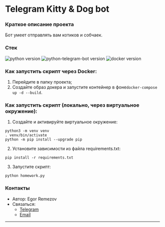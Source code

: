 # Telegram Kitty & Dog bot

### Краткое описание проекта
Бот умеет отправлять вам котиков и собчаек.

### Стек

![python version](https://img.shields.io/badge/Python-3.10-green)
![python-telegram-bot version](https://img.shields.io/badge/python–telegram–bot-13.7-green)
![docker version](https://img.shields.io/badge/Docker-3-green)

### Как запустить скрипт через Docker:

1. Перейдите в папку проекта;
2. Создайте образ докера и запустите контейнер в фоне```docker-compose up -d --build```.

### Как запустить скрипт (локально, через виртуальное окружение):

1. Cоздайте и активируйте виртуальное окружение:

```
python3 -m venv venv
. venv/bin/activate
python -m pip install --upgrade pip
```    

2. Установите зависимости из файла requirements.txt:

``` 
pip install -r requirements.txt
```   

3. Запустите скрипт:

```
python homework.py
```

### Контакты

- Автор: Egor Remezov
- Связаться:
  - [Telegram](https://t.me/e_remezov)
  - [Email](mailto:"mr.drodel@gmail.com")

---